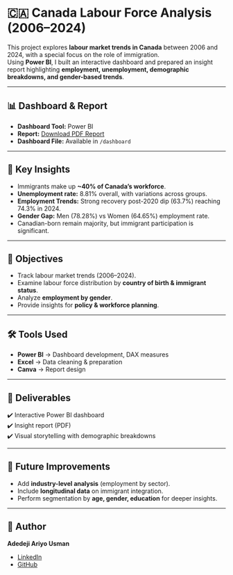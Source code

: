 # 🇨🇦 Canada Labour Force Analysis (2006–2024)

This project explores **labour market trends in Canada** between 2006 and 2024, with a special focus on the role of immigration.  
Using **Power BI**, I built an interactive dashboard and prepared an insight report highlighting **employment, unemployment, demographic breakdowns, and gender-based trends**.

---

## 📊 Dashboard & Report
- **Dashboard Tool:** Power BI  
- **Report:** [Download PDF Report](report/Canada_Labour_Force_Report.pdf)  
- **Dashboard File:** Available in `/dashboard`  

---

## 🔑 Key Insights
- Immigrants make up **~40% of Canada’s workforce**.  
- **Unemployment rate:** 8.81% overall, with variations across groups.  
- **Employment Trends:** Strong recovery post-2020 dip (63.7%) reaching 74.3% in 2024.  
- **Gender Gap:** Men (78.28%) vs Women (64.65%) employment rate.  
- Canadian-born remain majority, but immigrant participation is significant.

---

## 🎯 Objectives
- Track labour market trends (2006–2024).  
- Examine labour force distribution by **country of birth & immigrant status**.  
- Analyze **employment by gender**.  
- Provide insights for **policy & workforce planning**.  

---

## 🛠️ Tools Used
- **Power BI** → Dashboard development, DAX measures  
- **Excel** → Data cleaning & preparation  
- **Canva** → Report design  

---

## 📌 Deliverables
✔️ Interactive Power BI dashboard  
✔️ Insight report (PDF)  
✔️ Visual storytelling with demographic breakdowns  

---

## 🚀 Future Improvements
- Add **industry-level analysis** (employment by sector).  
- Include **longitudinal data** on immigrant integration.  
- Perform segmentation by **age, gender, education** for deeper insights.  

---

## 👤 Author
**Adedeji Ariyo Usman**  
- [LinkedIn](https://www.linkedin.com/in/adedeji-ariyo-usman)  
- [GitHub](https://github.com/yourusername)  
